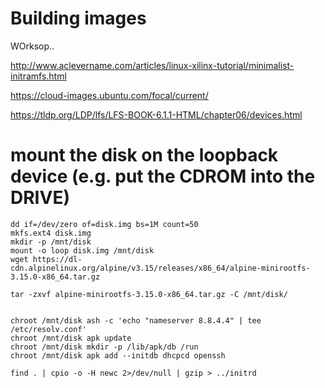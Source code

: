 # Building images


WOrksop..

http://www.aclevername.com/articles/linux-xilinx-tutorial/minimalist-initramfs.html

https://cloud-images.ubuntu.com/focal/current/

https://tldp.org/LDP/lfs/LFS-BOOK-6.1.1-HTML/chapter06/devices.html

# mount the disk on the loopback device (e.g. put the CDROM into the DRIVE)

```
dd if=/dev/zero of=disk.img bs=1M count=50
mkfs.ext4 disk.img
mkdir -p /mnt/disk
mount -o loop disk.img /mnt/disk
wget https://dl-cdn.alpinelinux.org/alpine/v3.15/releases/x86_64/alpine-minirootfs-3.15.0-x86_64.tar.gz

tar -zxvf alpine-minirootfs-3.15.0-x86_64.tar.gz -C /mnt/disk/


chroot /mnt/disk ash -c 'echo "nameserver 8.8.4.4" | tee /etc/resolv.conf'
chroot /mnt/disk apk update
chroot /mnt/disk mkdir -p /lib/apk/db /run
chroot /mnt/disk apk add --initdb dhcpcd openssh
```


```
find . | cpio -o -H newc 2>/dev/null | gzip > ../initrd
```